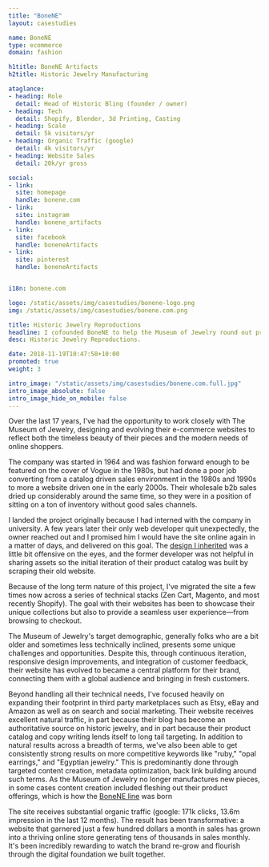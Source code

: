 ```yaml
---
title: "BoneNE"
layout: casestudies

name: BoneNE
type: ecommerce
domain: fashion

h1title: BoneNE Artifacts
h2title: Historic Jewelry Manufacturing

ataglance:
- heading: Role
  detail: Head of Historic Bling (founder / owner)
- heading: Tech
  detail: Shopify, Blender, 3d Printing, Casting
- heading: Scale
  detail: 5k visitors/yr
- heading: Organic Traffic (google)
  detail: 4k visitors/yr
- heading: Website Sales
  detail: 20k/yr gross

social:
- link:
  site: homepage
  handle: bonene.com
- link:
  site: instagram
  handle: bonene_artifacts
- link:
  site: facebook
  handle: boneneArtifacts
- link:
  site: pinterest
  handle: boneneArtifacts


i18n: bonene.com

logo: /static/assets/img/casestudies/bonene-logo.png
img: /static/assets/img/casestudies/bonene.com.png

title: Historic Jewelry Reproductions
headline: I cofounded BoneNE to help the Museum of Jewelry round out product offerings and manufacture new designs
desc: Historic Jewelry Reproductions.

date: 2018-11-19T10:47:58+10:00
promoted: true
weight: 3

intro_image: "/static/assets/img/casestudies/bonene.com.full.jpg"
intro_image_absolute: false
intro_image_hide_on_mobile: false
---
```


Over the last 17 years, I've had the opportunity to work closely with The Museum of Jewelry, designing and evolving their e-commerce websites to reflect both the timeless beauty of their pieces and the modern needs of online shoppers. 

The company was started in 1964 and was fashion forward enough to be featured on the cover of Vogue in the 1980s, but had done a poor job converting from a catalog driven sales environment in the 1980s and 1990s to more a website driven one in the early 2000s. Their wholesale b2b sales dried up considerably around the same time, so they were in a position of sitting on a ton of inventory without good sales channels.

I landed the project originally because I had interned with the company in university. A few years later their only web developer quit unexpectedly, the owner reached out and I promised him I would have the site online again in a matter of days, and delivered on this goal. The [design I inherited](https://web.archive.org/web/20061130203005/http://www.museumofjewelry.com/) was a little bit offensive on the eyes, and the former developer was not helpful in sharing assets so the initial iteration of their product catalog was built by scraping their old website.

Because of the long term nature of this project, I've migrated the site a few times now across a series of technical stacks (Zen Cart, Magento, and most recently Shopify). The goal with their websites has been to showcase their unique collections but also to provide a seamless user experience—from browsing to checkout. 

The Museum of Jewelry's target demographic, generally folks who are a bit older and sometimes less technically inclined, presents some unique challenges and opportunities. Despite this, through continuous iteration, responsive design improvements, and integration of customer feedback, their website has evolved to became a central platform for their brand, connecting them with a global audience and bringing in fresh customers.

Beyond handling all their technical needs, I've focused heavily on expanding their footprint in third party marketplaces such as Etsy, eBay and Amazon as well as on search and social marketing. Their website receives excellent natural traffic, in part because their blog has become an authoritative source on historic jewelry, and in part because their product catalog and copy writing lends itself to long tail targeting. In addition to natural results across a breadth of terms, we've also been able to get consistently strong results on more competitive keywords like "ruby," "opal earrings," and "Egyptian jewelry." This is predominantly done through targeted content creation, metadata optimization, back link building around such terms. As the Museum of Jewelry no longer manufactures new pieces, in some cases content creation included fleshing out their product offerings, which is how the [BoneNE line](/nsingapuri/casestudies/bonene/) was born

The site receives substantial organic traffic (google: 171k clicks, 13.6m impression in the last 12 months). The result has been transformative: a website that garnered just a few hundred dollars a month in sales has grown into a thriving online store generating tens of thousands in sales monthly. It's been incredibly rewarding to watch the brand re-grow and flourish through the digital foundation we built together.